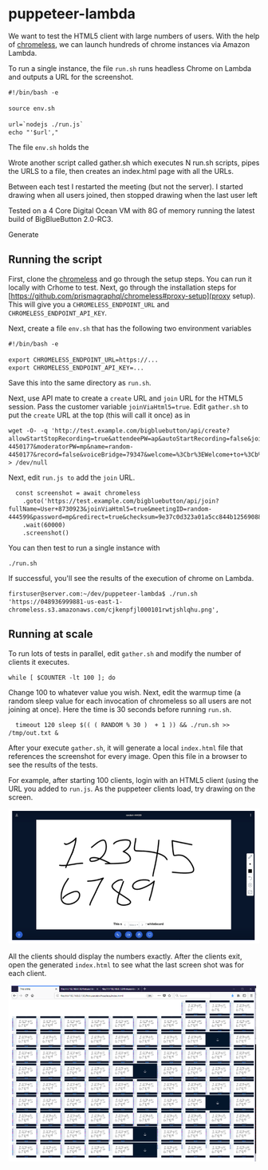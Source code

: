 # puppeteer-lambda

We want to test the HTML5 client with large numbers of users.  With the help of [chromeless](https://github.com/prismagraphql/chromeless), we can launch hundreds of chrome instances via Amazon Lambda.  

To run a single instance, the file `run.sh` runs headless Chrome on Lambda and outputs a URL for the screenshot. 

~~~
#!/bin/bash -e

source env.sh

url=`nodejs ./run.js`
echo "'$url',"
~~~

The file `env.sh` holds the


Wrote another script called gather.sh which executes N run.sh scripts, pipes the URLS to a file, then creates an index.html page with all the URLs.

Between each test I restarted the meeting (but not the server).
I started drawing when all users joined, then stopped drawing when the last user left

Tested on a 4 Core Digital Ocean VM with 8G of memory running the latest build of BigBlueButton 2.0-RC3.


Generate 

## Running the script

First, clone the [chromeless](https://github.com/prismagraphql/chromeless) and go through the setup steps.  You can run it locally with Crhome to test.  Next, go through the installation steps for [https://github.com/prismagraphql/chromeless#proxy-setup](proxy setup).  This will give you a `CHROMELESS_ENDPOINT_URL` and `CHROMELESS_ENDPOINT_API_KEY`.

Next, create a file `env.sh` that has the following two environment variables

~~~
#!/bin/bash -e

export CHROMELESS_ENDPOINT_URL=https://...
export CHROMELESS_ENDPOINT_API_KEY=...
~~~

Save this into the same directory as `run.sh`.

Next, use API mate to create a `create` URL and `join` URL for the HTML5 session.  Pass the customer variable `joinViaHtml5=true`.  Edit `gather.sh` to put the `create` URL at the top (this will call it once) as in

~~~
wget -O- -q 'http://test.example.com/bigbluebutton/api/create?allowStartStopRecording=true&attendeePW=ap&autoStartRecording=false&joinViaHtml5=true&meetingID=random-4450177&moderatorPW=mp&name=random-4450177&record=false&voiceBridge=79347&welcome=%3Cbr%3EWelcome+to+%3Cb%3E%25%25CONFNAME%25%25%3C%2Fb%3E%21&checksum=XXX' > /dev/null
~~~

Next, edit `run.js to` add the `join` URL.

~~~
  const screenshot = await chromeless
    .goto('https://test.example.com/bigbluebutton/api/join?fullName=User+8730923&joinViaHtml5=true&meetingID=random-444599&password=mp&redirect=true&checksum=9e37c0d323a01a5cc844b12569088c042c917af1')
    .wait(60000)
    .screenshot()
~~~

You can then test to run a single instance with

~~~
./run.sh
~~~

If successful, you'll see the results of the execution of chrome on Lambda.  

~~~
firstuser@server.com:~/dev/puppeteer-lambda$ ./run.sh
'https://048936999881-us-east-1-chromeless.s3.amazonaws.com/cjkenpfjl000101rwtjshlqhu.png',
~~~

## Running at scale 

To run lots of tests in parallel, edit `gather.sh` and modify the number of clients it executes.

~~~
while [ $COUNTER -lt 100 ]; do
~~~

Change 100 to whatever value you wish.  Next, edit the warmup time (a random sleep value for each invocation of chromeless so all users are not joining at once).  Here the time is 30 seconds before running `run.sh`.

~~~
  timeout 120 sleep $(( ( RANDOM % 30 )  + 1 )) && ./run.sh >> /tmp/out.txt &
~~~
After your execute `gather.sh`, it will generate a local  `index.html` file that references the screenshot for every image.  Open this file in a browser to see the results of the tests.

For example, after starting 100 clients, login with an HTML5 client (using the URL you added to `run.js`.  As the puppeteer clients load, try drawing on the screen.

![drawing](/images/drawing.png)

All the clients should display the numbers exactly.  After the clients exit, open the generated `index.html` to see what the last screen shot was for each client.

![test-results](/images/test-results.png)





